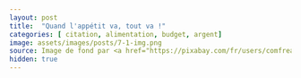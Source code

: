 ```yaml
---
layout: post
title:  "Quand l'appétit va, tout va !"
categories: [ citation, alimentation, budget, argent]
image: assets/images/posts/7-1-img.png
source: Image de fond par <a href="https://pixabay.com/fr/users/comfreak-51581/?utm_source=link-attribution&amp;utm_medium=referral&amp;utm_campaign=image&amp;utm_content=1444025">Comfreak</a> de <a href="https://pixabay.com/fr/?utm_source=link-attribution&amp;utm_medium=referral&amp;utm_campaign=image&amp;utm_content=1444025">Pixabay</a>
hidden: true
---
```

